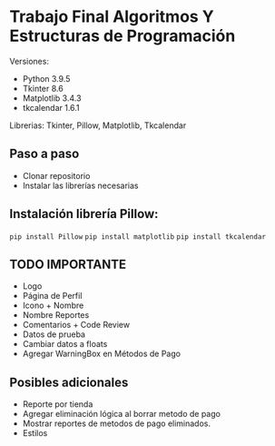 # Trabajo Final Algoritmos Y Estructuras de Programación

Versiones: 
+ Python 3.9.5
+ Tkinter 8.6
+ Matplotlib 3.4.3
+ tkcalendar 1.6.1

Librerias: Tkinter, Pillow, Matplotlib, Tkcalendar

## Paso a paso
+ Clonar repositorio
+ Instalar las librerías necesarias

## Instalación librería Pillow:
`pip install Pillow`
`pip install matplotlib`
`pip install tkcalendar`


## TODO IMPORTANTE
+ Logo
+ Página de Perfil
+ Icono + Nombre
+ Nombre Reportes
+ Comentarios + Code Review
+ Datos de prueba
+ Cambiar datos a floats
+ Agregar WarningBox en Métodos de Pago


## Posibles adicionales
+ Reporte por tienda
+ Agregar eliminación lógica al borrar metodo de pago
+ Mostrar reportes de metodos de pago eliminados.
+ Estilos